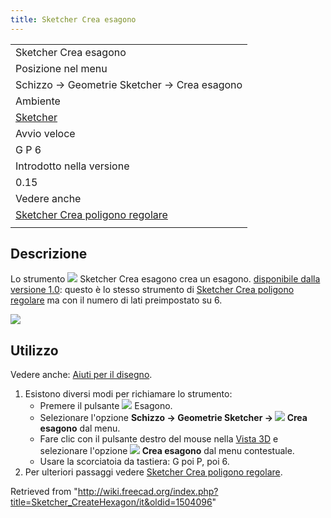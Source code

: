 ```yaml
---
title: Sketcher Crea esagono
---
```

|  |
| --- |
| Sketcher Crea esagono |
| Posizione nel menu |
| Schizzo → Geometrie Sketcher → Crea esagono |
| Ambiente |
| [Sketcher](/Sketcher_Workbench/it "Sketcher Workbench/it") |
| Avvio veloce |
| G P 6 |
| Introdotto nella versione |
| 0.15 |
| Vedere anche |
| [Sketcher Crea poligono regolare](/Sketcher_CreateRegularPolygon/it "Sketcher CreateRegularPolygon/it") |
|  |

## Descrizione

Lo strumento ![](/images/Sketcher_CreateHexagon.svg) Sketcher Crea esagono crea un esagono. [disponibile dalla versione 1.0](/Release_notes_1.0/it "Release notes 1.0/it"): questo è lo stesso strumento di [Sketcher Crea poligono regolare](/Sketcher_CreateRegularPolygon/it "Sketcher CreateRegularPolygon/it") ma con il numero di lati preimpostato su 6.

![](/images/SketcherCreateHexagonExample.png)

## Utilizzo

Vedere anche: [Aiuti per il disegno](/Sketcher_Workbench/it#Drawing_aids "Sketcher Workbench/it").

1. Esistono diversi modi per richiamare lo strumento:
   * Premere il pulsante ![](/images/Sketcher_CreateHexagon.svg) Esagono.
   * Selezionare l'opzione **Schizzo → Geometrie Sketcher → ![](/images/Sketcher_CreateHexagon.svg) Crea esagono** dal menu.
   * Fare clic con il pulsante destro del mouse nella [Vista 3D](/3D_view/it "3D view/it") e selezionare l'opzione **![](/images/Sketcher_CreateHexagon.svg) Crea esagono** dal menu contestuale.
   * Usare la scorciatoia da tastiera: G poi P, poi 6.
2. Per ulteriori passaggi vedere [Sketcher Crea poligono regolare](/Sketcher_CreateRegularPolygon/it#Usage "Sketcher CreateRegularPolygon/it").

Retrieved from "<http://wiki.freecad.org/index.php?title=Sketcher_CreateHexagon/it&oldid=1504096>"